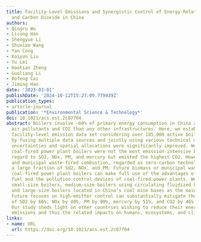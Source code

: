 ```yaml
---
title: Facility-Level Emissions and Synergistic Control of Energy-Related Air Pollutants
  and Carbon Dioxide in China
authors:
- Qingru Wu
- Licong Han
- Shengyue Li
- Shuxiao Wang
- Yan Cong
- Kaiyun Liu
- Yu Lei
- Haotian Zheng
- Guoliang Li
- Bofeng Cai
- Jiming Hao
date: '2023-03-01'
publishDate: '2024-10-12T15:27:09.779439Z'
publication_types:
- article-journal
publication: '*Environmental Science & Technology*'
doi: 10.1021/acs.est.2c07704
abstract: Boilers involve ∼60% of primary energy consumption in China and emit more
  air pollutants and CO2 than any other infrastructures. Here, we established a nationwide,
  facility-level emission data set considering over 185,000 active boilers in China
  by fusing multiple data sources and jointly using various technical means. The emission
  uncertainties and spatial allocations were significantly improved. We found that
  coal-fired power plant boilers were not the most emission-intensive boilers with
  regard to SO2, NOx, PM, and mercury but emitted the highest CO2. However, biomass-
  and municipal waste-fired combustion, regarded as zero-carbon technologies, emitted
  a large fraction of SO2, NOx, and PM. Future biomass or municipal waste mixing in
  coal-fired power plant boilers can make full use of the advantages of zero-carbon
  fuel and the pollution control devices of coal-fired power plants. We identified
  small-size boilers, medium-size boilers using circulating fluidized bed boilers,
  and large-size boilers located in China’s coal mine bases as the main high emitters.
  Future focuses on high-emitter control can substantially mitigate the emissions
  of SO2 by 66%, NOx by 49%, PM by 90%, mercury by 51%, and CO2 by 46% at the most.
  Our study sheds light on other countries wishing to reduce their energy-related
  emissions and thus the related impacts on humans, ecosystems, and climates.
links:
- name: URL
  url: https://doi.org/10.1021/acs.est.2c07704
---
```

